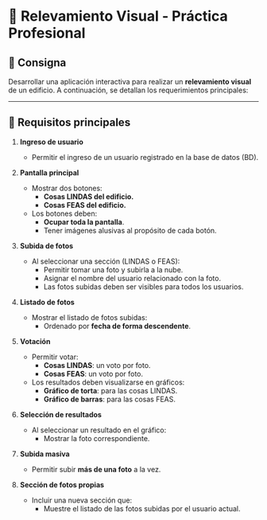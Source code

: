 # 📸 Relevamiento Visual - Práctica Profesional

## 📝 Consigna

Desarrollar una aplicación interactiva para realizar un **relevamiento visual** de un edificio. A continuación, se detallan los requerimientos principales:

---

## 🎯 Requisitos principales

1. **Ingreso de usuario**
   - Permitir el ingreso de un usuario registrado en la base de datos (BD).

2. **Pantalla principal**
   - Mostrar dos botones:
     - **Cosas LINDAS del edificio.**
     - **Cosas FEAS del edificio.**
   - Los botones deben:
     - **Ocupar toda la pantalla**.
     - Tener imágenes alusivas al propósito de cada botón.

3. **Subida de fotos**
   - Al seleccionar una sección (LINDAS o FEAS):
     - Permitir tomar una foto y subirla a la nube.
     - Asignar el nombre del usuario relacionado con la foto.
     - Las fotos subidas deben ser visibles para todos los usuarios.

4. **Listado de fotos**
   - Mostrar el listado de fotos subidas:
     - Ordenado por **fecha de forma descendente**.

5. **Votación**
   - Permitir votar:
     - **Cosas LINDAS**: un voto por foto.
     - **Cosas FEAS**: un voto por foto.
   - Los resultados deben visualizarse en gráficos:
     - **Gráfico de torta**: para las cosas LINDAS.
     - **Gráfico de barras**: para las cosas FEAS.

6. **Selección de resultados**
   - Al seleccionar un resultado en el gráfico:
     - Mostrar la foto correspondiente.

7. **Subida masiva**
   - Permitir subir **más de una foto** a la vez.

8. **Sección de fotos propias**
   - Incluir una nueva sección que:
     - Muestre el listado de las fotos subidas por el usuario actual.
